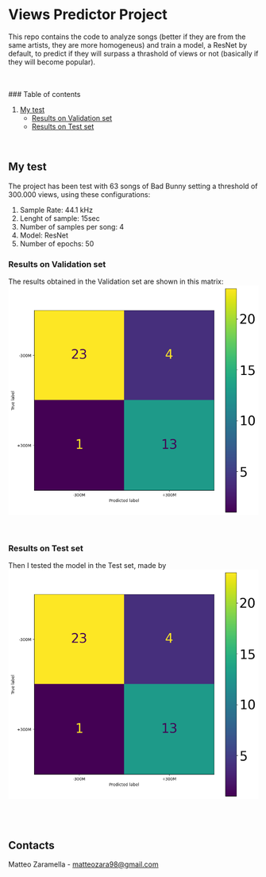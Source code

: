 # Views Predictor Project

This repo contains the code to analyze songs (better if they are from the same artists, they are more homogeneus) and train a model, a ResNet by default, to predict if they will surpass a thrashold of views or not (basically if they will become popular).

<br>
<br>
<!-- TABLE OF CONTENTS -->
  ### Table of contents
  <ol>
    <li>
      <a href="#my_test">My test</a>
      <ul>
        <li><a href="#results_on_validation_set">Results on Validation set</a></li>
        <li><a href="#results_on_test_set">Results on Test set</a></li>
      </ul>
    </li>
  </ol>

<br>

## My test
The project has been test with 63 songs of Bad Bunny setting a threshold of 300.000 views, using these configurations:
 <ol>
    <li>Sample Rate: 44.1 kHz</li>
    <li>Lenght of sample: 15sec</li>
    <li>Number of samples per song: 4</li>
    <li>Model: ResNet</li>
    <li>Number of epochs: 50</li>
  </ol>


### Results on Validation set
The results obtained in the Validation set are shown in this matrix:
![Confusion Matrix for Validation set](assets/valid_cm.png)

<br>


### Results on Test set
Then I tested the model in the Test set, made by 
![Confusion Matrix for Validation set](assets/valid_cm.png)



<br>
<br>

## Contacts
Matteo Zaramella - matteozara98@gmail.com

<br>
<br>
